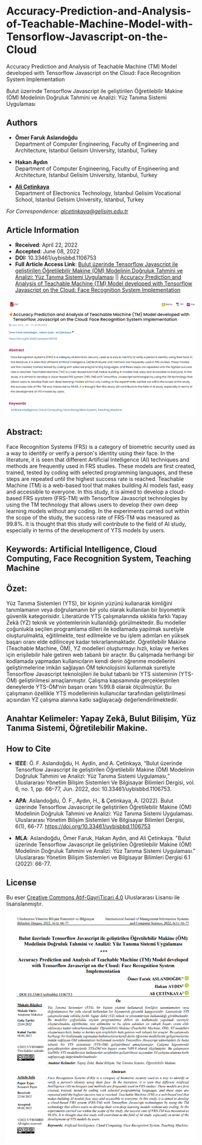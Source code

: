 # Accuracy-Prediction-and-Analysis-of-Teachable-Machine-Model-with-Tensorflow-Javascript-on-the-Cloud

Accuracy Prediction and Analysis of Teachable Machine (TM) Model developed with Tensorflow Javascript on the Cloud: Face Recognition System Implementation

Bulut üzerinde Tensorflow Javascript ile geliştirilen Öğretilebilir Makine (ÖM) Modelinin Doğruluk Tahmini ve Analizi: Yüz Tanıma Sistemi Uygulaması

## Authors

- **Ömer Faruk Aslandoğdu**  
  Department of Computer Engineering, Faculty of Engineering and Architecture, Istanbul Gelisim University, Istanbul, Turkey

- **Hakan Aydın**  
  Department of Computer Engineering, Faculty of Engineering and Architecture, Istanbul Gelisim University, Istanbul, Turkey

- [**Ali Çetinkaya**](https://scholar.google.com.tr/citations?user=XSEW-NcAAAAJ)  
  Department of Electronics Technology, Istanbul Gelisim Vocational School, Istanbul Gelisim University, Istanbul, Turkey  

*For Correspondence: alcetinkaya@gelisim.edu.tr*

## Article Information
- **Received**: April 22, 2022  
- **Accepted**: June 08, 2022
- **DOI:** 10.33461/uybisbbd.1106753
- **Full Article Access Link**: [Bulut üzerinde Tensorflow Javascript ile geliştirilen Öğretilebilir Makine (ÖM) Modelinin Doğruluk Tahmini ve Analizi: Yüz Tanıma Sistemi Uygulaması](https://dergipark.org.tr/en/pub/uybisbbd/article/1106753) || [Accuracy Prediction and Analysis of Teachable Machine (TM) Model developed with Tensorflow Javascript on the Cloud: Face Recognition System Implementation](https://dergipark.org.tr/en/pub/uybisbbd/article/1106753)

![alternatif metin](https://github.com/acetinkaya/Accuracy-Prediction-and-Analysis-of-Teachable-Machine-Model-with-Tensorflow-Javascript-on-the-Cloud/blob/main/tm3.png)

## Abstract:

Face Recognition Systems (FRS) is a category of biometric security used as a way to identify or verify a person's identity using their face. In the literature, it is seen that different Artificial Intelligence (AI) techniques and methods are frequently used in FRS studies. These models are first created, trained, tested by coding with selected programming languages, and these steps are repeated until the highest success rate is reached. Teachable Machine (TM) is a web-based tool that makes building AI models fast, easy and accessible to everyone. In this study, it is aimed to develop a cloud-based FRS system (FRS-TM) with Tensorflow Javascript technologies by using the TM technology that allows users to develop their own deep learning models without any coding. In the experiments carried out within the scope of the study, the success rate of FRS-TM was measured as 99.8%. It is thought that this study will contribute to the field of AI study, especially in terms of the development of YTS models by users.

## Keywords: Artificial Intelligence, Cloud Computing, Face Recognition System, Teaching Machine

## Özet: 

Yüz Tanıma Sistemleri (YTS), bir kişinin yüzünü kullanarak kimliğini tanımlamanın veya doğrulamanın bir yolu olarak kullanılan bir biyometrik güvenlik kategorisidir. Literatürde YTS çalışmalarında sıklıkla farklı Yapay Zekâ (YZ) teknik ve yöntemlerinin kullanıldığı görülmektedir. Bu modeller çoğunlukla seçilen programlama dilleri ile kodlamada yapılmak suretiyle oluşturulmakta, eğitilmekte, test edilmekte ve bu işlem adımları en yüksek başarı oranı elde edilinceye kadar tekrarlanmaktadır. Öğretilebilir Makine (Teachable Machine, ÖM), YZ modelleri oluşturmayı hızlı, kolay ve herkes için erişilebilir hale getiren web tabanlı bir araçtır. Bu çalışmada herhangi bir kodlamada yapmadan kullanıcıların kendi derin öğrenme modellerini geliştirmelerine imkân sağlayan ÖM teknolojisini kullanmak suretiyle Tensorflow Javascript teknolojileri ile bulut tabanlı bir YTS sisteminin (YTS-ÖM) geliştirilmesi amaçlanmıştır. Çalışma kapsamında gerçekleştirilen deneylerde YTS-ÖM’nin başarı oranı %99.8 olarak ölçülmüştür. Bu çalışmanın özellikle YTS modellerinin kullanıcılar tarafından geliştirilmesi açısından YZ çalışma alanına katkı sağlayacağı değerlendirilmektedir.

## Anahtar Kelimeler: Yapay Zekâ, Bulut Bilişim, Yüz Tanıma Sistemi, Öğretilebilir Makine.


## How to Cite

- **IEEE**: Ö. F. Aslandoğdu, H. Aydin, and A. Çeti̇nkaya, “Bulut üzerinde Tensorflow Javascript ile geliştirilen Öğretilebilir Makine (ÖM) Modelinin Doğruluk Tahmini ve Analizi: Yüz Tanıma Sistemi Uygulaması,” Uluslararası Yönetim Bilişim Sistemleri Ve Bilgisayar Bilimleri Dergisi, vol. 6, no. 1, pp. 66–77, Jun. 2022, doi: 10.33461/uybisbbd.1106753.

- **APA**: Aslandoğdu, Ö. F., Aydın, H., & Çetinkaya, A. (2022). Bulut üzerinde Tensorflow Javascript ile geliştirilen Öğretilebilir Makine (ÖM) Modelinin Doğruluk Tahmini ve Analizi: Yüz Tanıma Sistemi Uygulaması. Uluslararası Yönetim Bilişim Sistemleri Ve Bilgisayar Bilimleri Dergisi, 6(1), 66-77. https://doi.org/10.33461/uybisbbd.1106753	

- **MLA**: Aslandoğdu, Ömer Faruk, Hakan Aydın, and Ali Çetinkaya. "Bulut üzerinde Tensorflow Javascript ile geliştirilen Öğretilebilir Makine (ÖM) Modelinin Doğruluk Tahmini ve Analizi: Yüz Tanıma Sistemi Uygulaması." Uluslararası Yönetim Bilişim Sistemleri ve Bilgisayar Bilimleri Dergisi 6.1 (2022): 66-77.

## License

Bu eser [Creative Commons Atıf-GayriTicari 4.0](https://creativecommons.org/licenses/by-nc/4.0/) Uluslararası Lisansı ile lisanslanmıştır.

![alternatif metin](https://github.com/acetinkaya/Accuracy-Prediction-and-Analysis-of-Teachable-Machine-Model-with-Tensorflow-Javascript-on-the-Cloud/blob/main/tm1.png)

